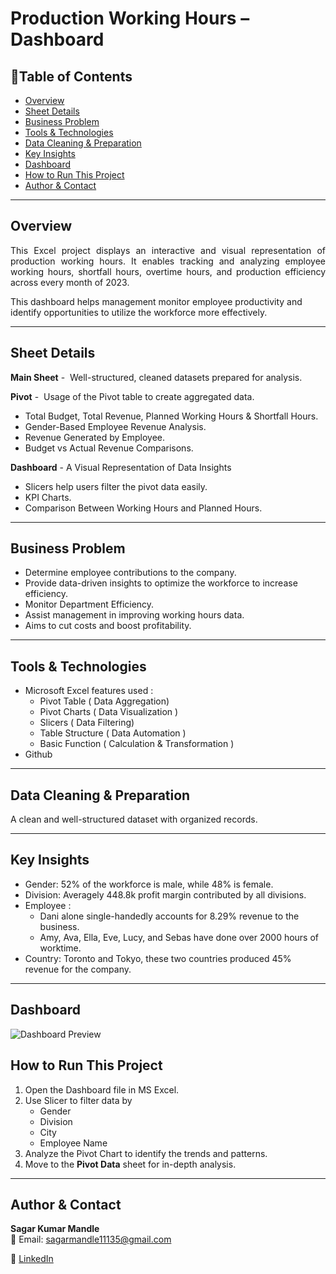 # Production Working Hours – Dashboard

## 📌Table of Contents
- [Overview](#overview)
- [Sheet Details](#sheet-details)
- [Business Problem](#business-problem)
- [Tools & Technologies](#tools--technologies)
- [Data Cleaning & Preparation](#data-cleaning--preparation)
- [Key Insights](#key-insights)
- [Dashboard](#dashboard)
- [How to Run This Project](#how-to-run-this-project)
- [Author & Contact](#author--contact)

---

## Overview
<p align="justify">
This Excel project displays an interactive and visual representation of production working hours. It enables tracking and analyzing employee working hours, shortfall hours, overtime hours, and production efficiency across every month of 2023.

This dashboard helps management monitor employee productivity and identify opportunities to utilize the workforce more effectively.
</p>

---

## Sheet Details

**Main Sheet** -  Well-structured, cleaned datasets prepared for analysis.

**Pivot** -  Usage of the Pivot table to create aggregated data. 
- Total Budget, Total Revenue, Planned Working Hours & Shortfall Hours.
- Gender-Based Employee Revenue Analysis.
- Revenue Generated by Employee.
- Budget vs Actual Revenue Comparisons.
   

**Dashboard** - A Visual Representation of Data Insights
- Slicers help users filter the pivot data easily.
- KPI Charts.
- Comparison Between Working Hours and Planned Hours.

---

## Business Problem

- Determine employee contributions to the company.
- Provide data-driven insights to optimize the workforce to increase efficiency.
- Monitor Department Efficiency.
- Assist management in improving working hours data.
- Aims to cut costs and boost profitability.

---

## Tools & Technologies

- Microsoft Excel features used :
    - Pivot Table ( Data Aggregation)
    - Pivot Charts ( Data Visualization )
    - Slicers ( Data Filtering)
    - Table Structure ( Data Automation )
    - Basic Function ( Calculation & Transformation )
- Github

---
 
 ## Data Cleaning & Preparation
A clean and well-structured dataset with organized records.

---

## Key Insights

- Gender: 52% of the workforce is male, while 48% is female.
- Division: Averagely 448.8k profit margin contributed by all divisions.
- Employee : 
    - Dani alone single-handedly accounts for 8.29% revenue to the business.
    - Amy, Ava, Ella, Eve, Lucy, and Sebas have done over 2000 hours of worktime.
- Country: Toronto and Tokyo, these two countries produced 45% revenue for the company.

---

## Dashboard
![Dashboard Preview](Image/dashboard_1.png)

## How to Run This Project
1. Open the Dashboard file in MS Excel.
2. Use Slicer to filter data by
    - Gender
    - Division
    - City
    - Employee Name
3. Analyze the Pivot Chart to identify the trends and patterns.
4. Move to the  **Pivot Data** sheet for in-depth analysis.

---

## Author & Contact

**Sagar Kumar Mandle**   
📧 Email: sagarmandle11135@gmail.com 

🔗 [LinkedIn](https://www.linkedin.com/in/sagar-kumar-mandle-mandle-7086ba366)  